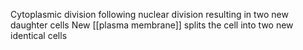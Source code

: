 Cytoplasmic division following nuclear division resulting in two new daughter cells
New [[plasma membrane]] splits the cell into two new identical cells
